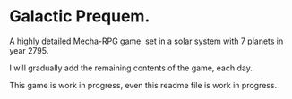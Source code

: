 # Galactic Prequem.
A highly detailed Mecha-RPG game, set in a solar system with 7 planets in year 2795.

I will gradually add the remaining contents of the game, each day.

This game is work in progress, even this readme file is work in progress.
